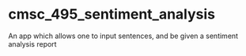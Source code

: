 # cmsc_495_sentiment_analysis
An app which allows one to input sentences, and be given a sentiment analysis report
